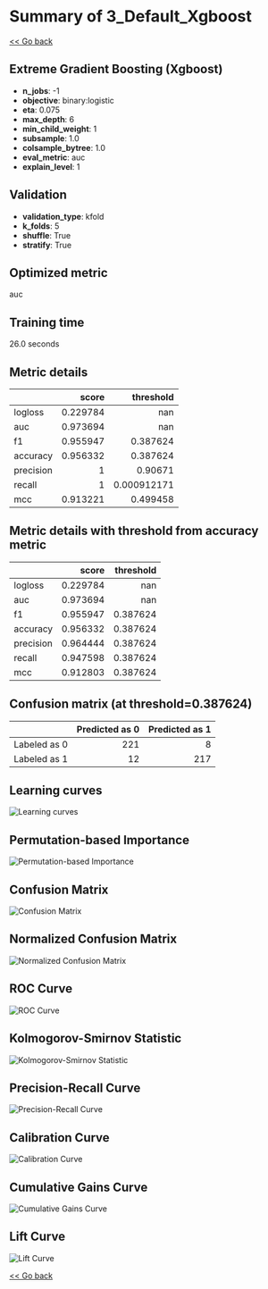 # Summary of 3_Default_Xgboost

[<< Go back](../README.md)


## Extreme Gradient Boosting (Xgboost)
- **n_jobs**: -1
- **objective**: binary:logistic
- **eta**: 0.075
- **max_depth**: 6
- **min_child_weight**: 1
- **subsample**: 1.0
- **colsample_bytree**: 1.0
- **eval_metric**: auc
- **explain_level**: 1

## Validation
 - **validation_type**: kfold
 - **k_folds**: 5
 - **shuffle**: True
 - **stratify**: True

## Optimized metric
auc

## Training time

26.0 seconds

## Metric details
|           |    score |     threshold |
|:----------|---------:|--------------:|
| logloss   | 0.229784 | nan           |
| auc       | 0.973694 | nan           |
| f1        | 0.955947 |   0.387624    |
| accuracy  | 0.956332 |   0.387624    |
| precision | 1        |   0.90671     |
| recall    | 1        |   0.000912171 |
| mcc       | 0.913221 |   0.499458    |


## Metric details with threshold from accuracy metric
|           |    score |   threshold |
|:----------|---------:|------------:|
| logloss   | 0.229784 |  nan        |
| auc       | 0.973694 |  nan        |
| f1        | 0.955947 |    0.387624 |
| accuracy  | 0.956332 |    0.387624 |
| precision | 0.964444 |    0.387624 |
| recall    | 0.947598 |    0.387624 |
| mcc       | 0.912803 |    0.387624 |


## Confusion matrix (at threshold=0.387624)
|              |   Predicted as 0 |   Predicted as 1 |
|:-------------|-----------------:|-----------------:|
| Labeled as 0 |              221 |                8 |
| Labeled as 1 |               12 |              217 |

## Learning curves
![Learning curves](learning_curves.png)

## Permutation-based Importance
![Permutation-based Importance](permutation_importance.png)
## Confusion Matrix

![Confusion Matrix](confusion_matrix.png)


## Normalized Confusion Matrix

![Normalized Confusion Matrix](confusion_matrix_normalized.png)


## ROC Curve

![ROC Curve](roc_curve.png)


## Kolmogorov-Smirnov Statistic

![Kolmogorov-Smirnov Statistic](ks_statistic.png)


## Precision-Recall Curve

![Precision-Recall Curve](precision_recall_curve.png)


## Calibration Curve

![Calibration Curve](calibration_curve_curve.png)


## Cumulative Gains Curve

![Cumulative Gains Curve](cumulative_gains_curve.png)


## Lift Curve

![Lift Curve](lift_curve.png)



[<< Go back](../README.md)
